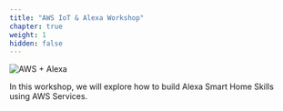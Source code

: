```yaml
---
title: "AWS IoT & Alexa Workshop"
chapter: true
weight: 1
hidden: false
---
```



![AWS + Alexa](/images/aws_alexa.png)

In this workshop, we will explore how to build Alexa Smart Home Skills using AWS Services.